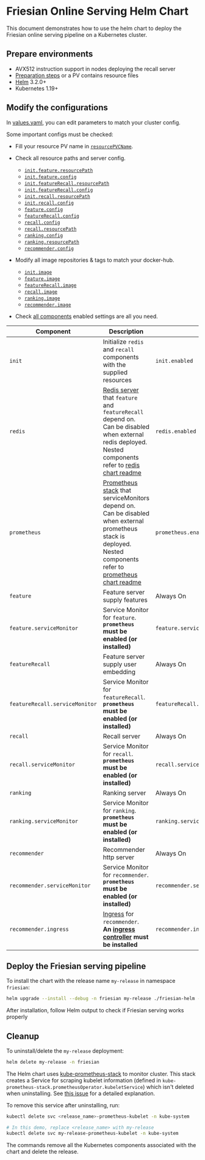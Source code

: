 # Friesian Online Serving Helm Chart

This document demonstrates how to use the helm chart to deploy the Friesian online serving pipeline
on a Kubernetes cluster.

## Prepare environments

* AVX512 instruction support in nodes deploying the recall server
* [Preparation steps](../preparation) or a PV contains resource files
* [Helm](https://helm.sh) 3.2.0+
* Kubernetes 1.19+

## Modify the configurations

In [values.yaml](./values.yaml), you can edit parameters to match your cluster config.

Some important configs must be checked:

* Fill your resource PV name in [`resourcePVCName`](./values.yaml#L12).
* Check all resource paths and server config.
    * [`init.feature.resourcePath`](./values.yaml#L26)
    * [`init.feature.config`](./values.yaml#L31)
    * [`init.featureRecall.resourcePath`](./values.yaml#L51)
    * [`init.featureRecall.config`](./values.yaml#L56)
    * [`init.recall.resourcePath`](./values.yaml#L74)
    * [`init.recall.config`](./values.yaml#L81)
    * [`feature.config`](./values.yaml#L114)
    * [`featureRecall.config`](./values.yaml#L196)
    * [`recall.config`](./values.yaml#L275)
    * [`recall.resourcePath`](./values.yaml#L282)
    * [`ranking.config`](./values.yaml#L330)
    * [`ranking.resourcePath`](./values.yaml#L339)
    * [`recommender.config`](./values.yaml#L385)

* Modify all image repositories & tags to match your docker-hub.
    * [`init.image`](./values.yaml#L14)
    * [`feature.image`](./values.yaml#L89)
    * [`featureRecall.image`](./values.yaml#L171)
    * [`recall.image`](./values.yaml#L254)
    * [`ranking.image`](./values.yaml#L308)
    * [`recommender.image`](./values.yaml#L363)

* Check [all components](https://github.com/intel-analytics/BigDL/tree/main/scala/friesian) enabled
  settings are all you need.

| Component                      | Description                                                                                                                                                                                                                                                                                                                                                              | Switch                                 |
|--------------------------------|--------------------------------------------------------------------------------------------------------------------------------------------------------------------------------------------------------------------------------------------------------------------------------------------------------------------------------------------------------------------------|----------------------------------------|
| `init`                         | Initialize `redis` and `recall` components with the supplied resources                                                                                                                                                                                                                                                                                                   | `init.enabled`                         |
| `redis`                        | [Redis server](https://github.com/bitnami/charts/tree/master/bitnami/redis/) that `feature` and `featureRecall` depend on. <br />Can be disabled when external redis deployed. <br /> Nested components refer to [redis chart readme](https://github.com/bitnami/charts/tree/master/bitnami/redis/)                                                                      | `redis.enabled`                        |
| `prometheus`                   | [Prometheus stack](https://github.com/prometheus-community/helm-charts/tree/main/charts/kube-prometheus-stack) that serviceMonitors depend on. <br />Can be disabled when external prometheus stack is deployed. <br /> Nested components refer to [prometheus chart readme](https://github.com/prometheus-community/helm-charts/tree/main/charts/kube-prometheus-stack) | `prometheus.enabled`                   |
| `feature`                      | Feature server supply features                                                                                                                                                                                                                                                                                                                                           | Always On                              |
| `feature.serviceMonitor`       | Service Monitor for `feature`. <br />**`prometheus` must be enabled (or installed)**                                                                                                                                                                                                                                                                                     | `feature.serviceMonitor.enabled`       |
| `featureRecall`                | Feature server supply user embedding                                                                                                                                                                                                                                                                                                                                     | Always On                              |
| `featureRecall.serviceMonitor` | Service Monitor for `featureRecall`. <br />**`prometheus` must be enabled (or installed)**                                                                                                                                                                                                                                                                               | `featureRecall.serviceMonitor.enabled` |
| `recall`                       | Recall server                                                                                                                                                                                                                                                                                                                                                            | Always On                              |
| `recall.serviceMonitor`        | Service Monitor for `recall`. <br />**`prometheus` must be enabled (or installed)**                                                                                                                                                                                                                                                                                      | `recall.serviceMonitor.enabled`        |
| `ranking`                      | Ranking server                                                                                                                                                                                                                                                                                                                                                           | Always On                              |
| `ranking.serviceMonitor`       | Service Monitor for `ranking`. <br />**`prometheus` must be enabled (or installed)**                                                                                                                                                                                                                                                                                     | `ranking.serviceMonitor.enabled`       |
| `recommender`                  | Recommender http server                                                                                                                                                                                                                                                                                                                                                  | Always On                              |
| `recommender.serviceMonitor`   | Service Monitor for `recommender`. <br />**`prometheus` must be enabled (or installed)**                                                                                                                                                                                                                                                                                 | `recommender.serviceMonitor.enabled`   |
| `recommender.ingress`          | [Ingress](https://kubernetes.io/docs/concepts/services-networking/ingress/) for `recommender`. <br />**An [ingress controller](https://kubernetes.io/docs/concepts/services-networking/ingress-controllers/) must be installed**                                                                                                                                         | `recommender.ingress.enabled`          |

## Deploy the Friesian serving pipeline

To install the chart with the release name `my-release` in namespace `friesian`:

```bash
helm upgrade --install --debug -n friesian my-release ./friesian-helm --create-namespace
```

After installation, follow Helm output to check if Friesian serving works properly

## Cleanup

To uninstall/delete the `my-release` deployment:

```bash
helm delete my-release -n friesian
```

The Helm chart
uses [kube-prometheus-stack](https://github.com/prometheus-community/helm-charts/tree/main/charts/kube-prometheus-stack)
to monitor cluster.
This stack creates a Service for scraping kubelet information (defined
in `kube-prometheus-stack.prometheusOperator.kubeletService`) which isn't deleted when uninstalling.
See [this issue](https://github.com/SumoLogic/sumologic-kubernetes-collection/issues/1101) for a
detailed explanation.

To remove this service after uninstalling, run:

```bash
kubectl delete svc <release_name>-prometheus-kubelet -n kube-system

# In this demo, replace <release_name> with my-release
kubectl delete svc my-release-prometheus-kubelet -n kube-system
```

The commands remove all the Kubernetes components associated with the chart and delete the release.
